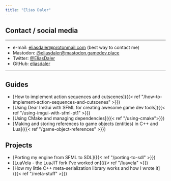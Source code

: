 ```yaml
---
title: "Elias Daler"
---
```


## Contact / social media

___

* e-mail: [eliasdaler@protonmail.com](mailto:eliasdaler@protonmail.com) (best way to contact me)
* Mastodon: [@eliasdaler@mastodon.gamedev.place](https://mastodon.gamedev.place/@eliasdaler)
* Twitter: [@EliasDaler](https://twitter.com/EliasDaler)
* GitHub: [eliasdaler](https://github.com/eliasdaler)

---
## Guides

- [How to implement action sequences and cutscenes]({{< ref "/how-to-implement-action-sequences-and-cutscenes" >}})
- [Using Dear ImGui with SFML for creating awesome game dev tools]({{< ref "/using-imgui-with-sfml-pt1" >}})
- [Using CMake and managing dependencies]({{< ref "/using-cmake">}})
- [Making and storing references to game objects (entities) in C++ and Lua]({{< ref "/game-object-references" >}})

## Projects

- [Porting my engine from SFML to SDL]({{< ref "/porting-to-sdl" >}})
- [LuaVela - the LuaJIT fork I've worked on]({{< ref "/luavela" >}})
- [How my little C++ meta-serialization library works and how I wrote it]({{< ref "/meta-stuff" >}})

